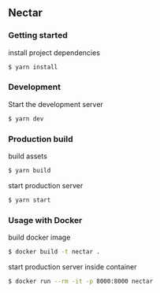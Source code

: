 ## Nectar

### Getting started

install project dependencies

```bash
$ yarn install
```

### Development

Start the development server

```bash
$ yarn dev
```

### Production build

build assets

```bash
$ yarn build
```

start production server

```bash
$ yarn start
```

### Usage with Docker

build docker image

```bash
$ docker build -t nectar .
```

start production server inside container

```bash
$ docker run --rm -it -p 8000:8000 nectar
```
